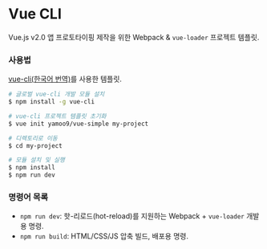 # Vue CLI

Vue.js v2.0 앱 프로토타이핑 제작을 위한 Webpack & `vue-loader` 프로젝트 템플릿.

### 사용법

[vue-cli(한국어 번역)](https://github.com/vuejs-kr/vue-cli)를 사용한 템플릿.

``` bash
# 글로벌 vue-cli 개발 모듈 설치
$ npm install -g vue-cli

# vue-cli 프로젝트 템플릿 초기화
$ vue init yamoo9/vue-simple my-project

# 디렉토리로 이동
$ cd my-project

# 모듈 설치 및 실행
$ npm install
$ npm run dev
```

### 명령어 목록

- `npm run dev`: 핫-리로드(hot-reload)를 지원하는 Webpack + `vue-loader` 개발용 명령.
- `npm run build`: HTML/CSS/JS 압축 빌드, 배포용 명령.